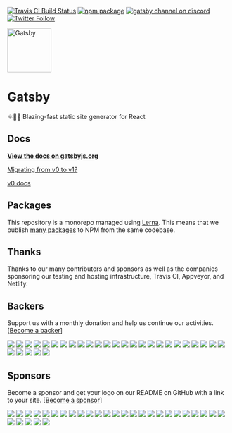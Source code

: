 [![Travis CI Build Status](https://travis-ci.org/gatsbyjs/gatsby.svg?branch=master)](https://travis-ci.org/gatsbyjs/gatsby) [![npm package](https://img.shields.io/npm/v/gatsby.svg?style=flat-square)](https://www.npmjs.org/package/gatsby) [![gatsby channel on discord](https://img.shields.io/badge/discord-gatsby%40reactiflux-738bd7.svg?style=flat-square)](https://discord.gg/0ZcbPKXt5bVoxkfV) [![Twitter Follow](https://img.shields.io/twitter/follow/gatsbyjs.svg?style=social)](https://twitter.com/gatsbyjs)

<img alt="Gatsby" src="https://www.gatsbyjs.org/gatsby-negative.svg" width="100">

# Gatsby

⚛️📄🚀 Blazing-fast static site generator for React

## Docs

**[View the docs on gatsbyjs.org](https://www.gatsbyjs.org/docs/)**

[Migrating from v0 to v1?](https://www.gatsbyjs.org/docs/migrating-from-v0-to-v1/)

[v0 docs](/v0-README.md)

## Packages

This repository is a monorepo managed using [Lerna](https://github.com/lerna/lerna). This means that we publish [many packages](/packages) to NPM from the same codebase.

## Thanks

Thanks to our many contributors and sponsors as well as the companies sponsoring our testing and hosting infrastructure, Travis CI, Appveyor, and Netlify.

## Backers

Support us with a monthly donation and help us continue our activities. [[Become a backer](https://opencollective.com/gatsby#backer)]

<a href="https://opencollective.com/gatsby/backer/0/website" target="_blank"><img src="https://opencollective.com/gatsby/backer/0/avatar.svg"></a> <a href="https://opencollective.com/gatsby/backer/1/website" target="_blank"><img src="https://opencollective.com/gatsby/backer/1/avatar.svg"></a> <a href="https://opencollective.com/gatsby/backer/2/website" target="_blank"><img src="https://opencollective.com/gatsby/backer/2/avatar.svg"></a> <a href="https://opencollective.com/gatsby/backer/3/website" target="_blank"><img src="https://opencollective.com/gatsby/backer/3/avatar.svg"></a> <a href="https://opencollective.com/gatsby/backer/4/website" target="_blank"><img src="https://opencollective.com/gatsby/backer/4/avatar.svg"></a> <a href="https://opencollective.com/gatsby/backer/5/website" target="_blank"><img src="https://opencollective.com/gatsby/backer/5/avatar.svg"></a> <a href="https://opencollective.com/gatsby/backer/6/website" target="_blank"><img src="https://opencollective.com/gatsby/backer/6/avatar.svg"></a> <a href="https://opencollective.com/gatsby/backer/7/website" target="_blank"><img src="https://opencollective.com/gatsby/backer/7/avatar.svg"></a> <a href="https://opencollective.com/gatsby/backer/8/website" target="_blank"><img src="https://opencollective.com/gatsby/backer/8/avatar.svg"></a> <a href="https://opencollective.com/gatsby/backer/9/website" target="_blank"><img src="https://opencollective.com/gatsby/backer/9/avatar.svg"></a> <a href="https://opencollective.com/gatsby/backer/10/website" target="_blank"><img src="https://opencollective.com/gatsby/backer/10/avatar.svg"></a> <a href="https://opencollective.com/gatsby/backer/11/website" target="_blank"><img src="https://opencollective.com/gatsby/backer/11/avatar.svg"></a> <a href="https://opencollective.com/gatsby/backer/12/website" target="_blank"><img src="https://opencollective.com/gatsby/backer/12/avatar.svg"></a> <a href="https://opencollective.com/gatsby/backer/13/website" target="_blank"><img src="https://opencollective.com/gatsby/backer/13/avatar.svg"></a> <a href="https://opencollective.com/gatsby/backer/14/website" target="_blank"><img src="https://opencollective.com/gatsby/backer/14/avatar.svg"></a> <a href="https://opencollective.com/gatsby/backer/15/website" target="_blank"><img src="https://opencollective.com/gatsby/backer/15/avatar.svg"></a> <a href="https://opencollective.com/gatsby/backer/16/website" target="_blank"><img src="https://opencollective.com/gatsby/backer/16/avatar.svg"></a> <a href="https://opencollective.com/gatsby/backer/17/website" target="_blank"><img src="https://opencollective.com/gatsby/backer/17/avatar.svg"></a> <a href="https://opencollective.com/gatsby/backer/18/website" target="_blank"><img src="https://opencollective.com/gatsby/backer/18/avatar.svg"></a> <a href="https://opencollective.com/gatsby/backer/19/website" target="_blank"><img src="https://opencollective.com/gatsby/backer/19/avatar.svg"></a> <a href="https://opencollective.com/gatsby/backer/20/website" target="_blank"><img src="https://opencollective.com/gatsby/backer/20/avatar.svg"></a> <a href="https://opencollective.com/gatsby/backer/21/website" target="_blank"><img src="https://opencollective.com/gatsby/backer/21/avatar.svg"></a> <a href="https://opencollective.com/gatsby/backer/22/website" target="_blank"><img src="https://opencollective.com/gatsby/backer/22/avatar.svg"></a> <a href="https://opencollective.com/gatsby/backer/23/website" target="_blank"><img src="https://opencollective.com/gatsby/backer/23/avatar.svg"></a> <a href="https://opencollective.com/gatsby/backer/24/website" target="_blank"><img src="https://opencollective.com/gatsby/backer/24/avatar.svg"></a> <a href="https://opencollective.com/gatsby/backer/25/website" target="_blank"><img src="https://opencollective.com/gatsby/backer/25/avatar.svg"></a> <a href="https://opencollective.com/gatsby/backer/26/website" target="_blank"><img src="https://opencollective.com/gatsby/backer/26/avatar.svg"></a> <a href="https://opencollective.com/gatsby/backer/27/website" target="_blank"><img src="https://opencollective.com/gatsby/backer/27/avatar.svg"></a> <a href="https://opencollective.com/gatsby/backer/28/website" target="_blank"><img src="https://opencollective.com/gatsby/backer/28/avatar.svg"></a> <a href="https://opencollective.com/gatsby/backer/29/website" target="_blank"><img src="https://opencollective.com/gatsby/backer/29/avatar.svg"></a>

## Sponsors

Become a sponsor and get your logo on our README on GitHub with a link to your site. [[Become a sponsor](https://opencollective.com/gatsby#sponsor)]

<a href="https://opencollective.com/gatsby/sponsor/0/website" target="_blank"><img src="https://opencollective.com/gatsby/sponsor/0/avatar.svg"></a> <a href="https://opencollective.com/gatsby/sponsor/1/website" target="_blank"><img src="https://opencollective.com/gatsby/sponsor/1/avatar.svg"></a> <a href="https://opencollective.com/gatsby/sponsor/2/website" target="_blank"><img src="https://opencollective.com/gatsby/sponsor/2/avatar.svg"></a> <a href="https://opencollective.com/gatsby/sponsor/3/website" target="_blank"><img src="https://opencollective.com/gatsby/sponsor/3/avatar.svg"></a> <a href="https://opencollective.com/gatsby/sponsor/4/website" target="_blank"><img src="https://opencollective.com/gatsby/sponsor/4/avatar.svg"></a> <a href="https://opencollective.com/gatsby/sponsor/5/website" target="_blank"><img src="https://opencollective.com/gatsby/sponsor/5/avatar.svg"></a> <a href="https://opencollective.com/gatsby/sponsor/6/website" target="_blank"><img src="https://opencollective.com/gatsby/sponsor/6/avatar.svg"></a> <a href="https://opencollective.com/gatsby/sponsor/7/website" target="_blank"><img src="https://opencollective.com/gatsby/sponsor/7/avatar.svg"></a> <a href="https://opencollective.com/gatsby/sponsor/8/website" target="_blank"><img src="https://opencollective.com/gatsby/sponsor/8/avatar.svg"></a> <a href="https://opencollective.com/gatsby/sponsor/9/website" target="_blank"><img src="https://opencollective.com/gatsby/sponsor/9/avatar.svg"></a> <a href="https://opencollective.com/gatsby/sponsor/10/website" target="_blank"><img src="https://opencollective.com/gatsby/sponsor/10/avatar.svg"></a> <a href="https://opencollective.com/gatsby/sponsor/11/website" target="_blank"><img src="https://opencollective.com/gatsby/sponsor/11/avatar.svg"></a> <a href="https://opencollective.com/gatsby/sponsor/12/website" target="_blank"><img src="https://opencollective.com/gatsby/sponsor/12/avatar.svg"></a> <a href="https://opencollective.com/gatsby/sponsor/13/website" target="_blank"><img src="https://opencollective.com/gatsby/sponsor/13/avatar.svg"></a> <a href="https://opencollective.com/gatsby/sponsor/14/website" target="_blank"><img src="https://opencollective.com/gatsby/sponsor/14/avatar.svg"></a> <a href="https://opencollective.com/gatsby/sponsor/15/website" target="_blank"><img src="https://opencollective.com/gatsby/sponsor/15/avatar.svg"></a> <a href="https://opencollective.com/gatsby/sponsor/16/website" target="_blank"><img src="https://opencollective.com/gatsby/sponsor/16/avatar.svg"></a> <a href="https://opencollective.com/gatsby/sponsor/17/website" target="_blank"><img src="https://opencollective.com/gatsby/sponsor/17/avatar.svg"></a> <a href="https://opencollective.com/gatsby/sponsor/18/website" target="_blank"><img src="https://opencollective.com/gatsby/sponsor/18/avatar.svg"></a> <a href="https://opencollective.com/gatsby/sponsor/19/website" target="_blank"><img src="https://opencollective.com/gatsby/sponsor/19/avatar.svg"></a> <a href="https://opencollective.com/gatsby/sponsor/20/website" target="_blank"><img src="https://opencollective.com/gatsby/sponsor/20/avatar.svg"></a> <a href="https://opencollective.com/gatsby/sponsor/21/website" target="_blank"><img src="https://opencollective.com/gatsby/sponsor/21/avatar.svg"></a> <a href="https://opencollective.com/gatsby/sponsor/22/website" target="_blank"><img src="https://opencollective.com/gatsby/sponsor/22/avatar.svg"></a> <a href="https://opencollective.com/gatsby/sponsor/23/website" target="_blank"><img src="https://opencollective.com/gatsby/sponsor/23/avatar.svg"></a> <a href="https://opencollective.com/gatsby/sponsor/24/website" target="_blank"><img src="https://opencollective.com/gatsby/sponsor/24/avatar.svg"></a> <a href="https://opencollective.com/gatsby/sponsor/25/website" target="_blank"><img src="https://opencollective.com/gatsby/sponsor/25/avatar.svg"></a> <a href="https://opencollective.com/gatsby/sponsor/26/website" target="_blank"><img src="https://opencollective.com/gatsby/sponsor/26/avatar.svg"></a> <a href="https://opencollective.com/gatsby/sponsor/27/website" target="_blank"><img src="https://opencollective.com/gatsby/sponsor/27/avatar.svg"></a> <a href="https://opencollective.com/gatsby/sponsor/28/website" target="_blank"><img src="https://opencollective.com/gatsby/sponsor/28/avatar.svg"></a> <a href="https://opencollective.com/gatsby/sponsor/29/website" target="_blank"><img src="https://opencollective.com/gatsby/sponsor/29/avatar.svg"></a>
